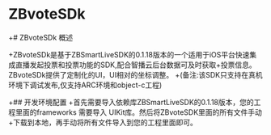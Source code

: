 # ZBvoteSDk
+# ZBvoteSDk 概述

+ZBvoteSDk是基于ZBSmartLiveSDK的0.1.18版本的一个适用于iOS平台快速集成直播发起投票和投票功能的SDK,配合智播云后台数据可及时获取+投票信息。ZBvoteSDk提供了定制化的UI，UI相对的坐标调整。
+(备注:该SDK只支持在真机环境下调试发布,仅支持ARC环境和object-c工程)

+## 开发环境配置
+首先需要导入依赖库ZBSmartLiveSDK的0.1.18版本，您的工程里面的frameworks 需要导入 UIKit库。然后将ZBvoteSDK里面的所有文件手动
+下载到本地，再手动将所有文件导入到您的工程里面即可。
